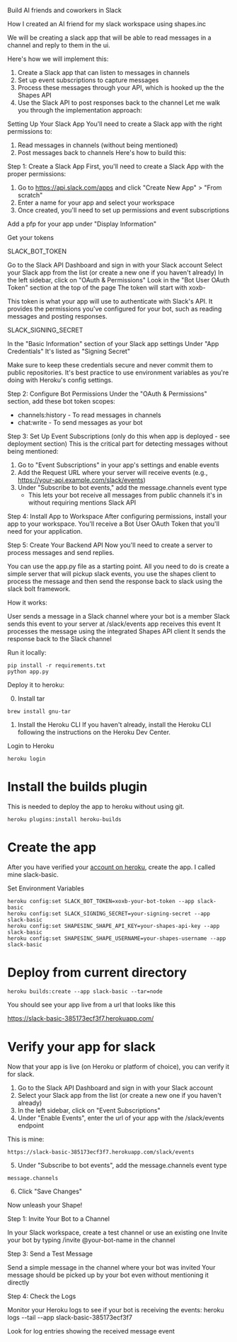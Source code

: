 Build AI friends and coworkers in Slack

How I created an AI friend for my slack workspace using shapes.inc

We will be creating a slack app that will be able to read messages in a channel and reply to them in the ui.

Here's how we will implement this:

1. Create a Slack app that can listen to messages in channels
2. Set up event subscriptions to capture messages
3. Process these messages through your API, which is hooked up the the Shapes API
4. Use the Slack API to post responses back to the channel
   Let me walk you through the implementation approach:

Setting Up Your Slack App
You'll need to create a Slack app with the right permissions to:

1. Read messages in channels (without being mentioned)
2. Post messages back to channels
   Here's how to build this:

Step 1: Create a Slack App
First, you'll need to create a Slack App with the proper permissions:

1. Go to https://api.slack.com/apps and click "Create New App" > "From scratch"
2. Enter a name for your app and select your workspace
3. Once created, you'll need to set up permissions and event subscriptions

Add a pfp for your app under "Display Information"

Get your tokens

SLACK_BOT_TOKEN

Go to the Slack API Dashboard and sign in with your Slack account
Select your Slack app from the list (or create a new one if you haven't already)
In the left sidebar, click on "OAuth & Permissions"
Look in the "Bot User OAuth Token" section at the top of the page
The token will start with xoxb-

This token is what your app will use to authenticate with Slack's API. It provides the permissions you've configured for your bot, such as reading messages and posting responses.

SLACK_SIGNING_SECRET

In the "Basic Information" section of your Slack app settings
Under "App Credentials"
It's listed as "Signing Secret"

Make sure to keep these credentials secure and never commit them to public repositories. It's best practice to use environment variables as you're doing with Heroku's config settings.

Step 2: Configure Bot Permissions
Under the "OAuth & Permissions" section, add these bot token scopes:

- channels:history - To read messages in channels
- chat:write - To send messages as your bot

Step 3: Set Up Event Subscriptions (only do this when app is deployed - see deployment section)
This is the critical part for detecting messages without being mentioned:

1. Go to "Event Subscriptions" in your app's settings and enable events
2. Add the Request URL where your server will receive events (e.g., https://your-api.example.com/slack/events)
3. Under "Subscribe to bot events," add the message.channels event type
   - This lets your bot receive all messages from public channels it's in without requiring mentions Slack API

Step 4: Install App to Workspace
After configuring permissions, install your app to your workspace. You'll receive a Bot User OAuth Token that you'll need for your application.

Step 5: Create Your Backend API
Now you'll need to create a server to process messages and send replies.

You can use the app.py file as a starting point. All you need to do is create a simple server that will pickup slack events, you use the shapes client to process the message and then send the response back to slack using the slack bolt framework.

How it works:

User sends a message in a Slack channel where your bot is a member
Slack sends this event to your server at /slack/events
app receives this event
It processes the message using the integrated Shapes API client
It sends the response back to the Slack channel

Run it locally:

```
pip install -r requirements.txt
python app.py
```

Deploy it to heroku:

0. Install tar

```
brew install gnu-tar
```

1. Install the Heroku CLI
   If you haven't already, install the Heroku CLI following the instructions on the Heroku Dev Center.

Login to Heroku

```
heroku login
```

# Install the builds plugin

This is needed to deploy the app to heroku without using git.

```
heroku plugins:install heroku-builds
```

# Create the app

After you have verified your [account on heroku](https://devcenter.heroku.com/articles/account-verification), create the app. I called mine slack-basic.

Set Environment Variables

```
heroku config:set SLACK_BOT_TOKEN=xoxb-your-bot-token --app slack-basic
heroku config:set SLACK_SIGNING_SECRET=your-signing-secret --app slack-basic
heroku config:set SHAPESINC_SHAPE_API_KEY=your-shapes-api-key --app slack-basic
heroku config:set SHAPESINC_SHAPE_USERNAME=your-shapes-username --app slack-basic
```

# Deploy from current directory

```
heroku builds:create --app slack-basic --tar=node
```

You should see your app live from a url that looks like this

https://slack-basic-385173ecf3f7.herokuapp.com/

# Verify your app for slack

Now that your app is live (on Heroku or platform of choice), you can verify it for slack.

1. Go to the Slack API Dashboard and sign in with your Slack account
2. Select your Slack app from the list (or create a new one if you haven't already)
3. In the left sidebar, click on "Event Subscriptions"
4. Under "Enable Events", enter the url of your app with the /slack/events endpoint

This is mine:

```
https://slack-basic-385173ecf3f7.herokuapp.com/slack/events
```

5. Under "Subscribe to bot events", add the message.channels event type

```
message.channels
```

6. Click "Save Changes"


Now unleash your Shape!

Step 1: Invite Your Bot to a Channel

In your Slack workspace, create a test channel or use an existing one
Invite your bot by typing /invite @your-bot-name in the channel

Step 3: Send a Test Message

Send a simple message in the channel where your bot was invited
Your message should be picked up by your bot even without mentioning it directly

Step 4: Check the Logs

Monitor your Heroku logs to see if your bot is receiving the events:
heroku logs --tail --app slack-basic-385173ecf3f7

Look for log entries showing the received message event
